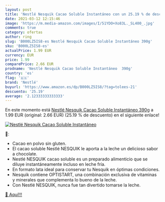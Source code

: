 ```yaml
---
layout: post
title: 'Nestlé Nesquik Cacao Soluble Instantáneo con un 25.19 % de descuento'
date: 2021-03-12 12:15:46
image: 'https://m.media-amazon.com/images/I/51YDO+Xo83L._SL400_.jpg'
comments: true
category: ofertas
author: ring
slug: 'B000LZ5IS8-es Nestlé Nesquik Cacao Soluble Instantáneo 390g'
sku: 'B000LZ5IS8-es'
actualPrice: 1.99 EUR
currency: EUR
price: 1.99
comparePrice: 2.66 EUR
prodname: 'Nestlé Nesquik Cacao Soluble Instantáneo  390g'
country: 'es'
flag: '🇪🇸'
brand: 'Nestlé'
buyurl: 'https://www.amazon.es/dp/B000LZ5IS8/?tag=tolees-21'
descuento: '25.19'
average: '2.12333333333333'
---
```


En este momento está [Nestlé Nesquik Cacao Soluble Instantáneo  390g](https://www.amazon.es/dp/B000LZ5IS8/?tag=tolees-21) a 1.99 EUR (original: 2.66 EUR) (25.19 %  de descuento) en el siguiente enlace!

[![Nestlé Nesquik Cacao Soluble Instantáneo](https://m.media-amazon.com/images/I/51YDO+Xo83L._SL400_.jpg)](https://www.amazon.es/dp/B000LZ5IS8/?tag=tolees-21)

🔎:

- Cacao en polvo sin gluten.
- El cacao soluble Nestlé NESQUIK le aporta a la leche un delicioso sabor a chocolate.
- Nestlé NESQUIK cacao soluble es un preparado alimenticio que se diluye instantáneamente incluso en leche fría.
- En formato lata ideal para conservar tu Nesquik en óptimas condiciones.
- Nesquik contiene OPTISTART, una combinación exclusiva de vitaminas y minerales que complementa lo bueno de la leche.
- Con Nestlé NESQUIK, nunca fue tan divertido tomarse la leche.

[🛒 Aquí!!!](https://www.amazon.es/dp/B000LZ5IS8/?tag=tolees-21)
